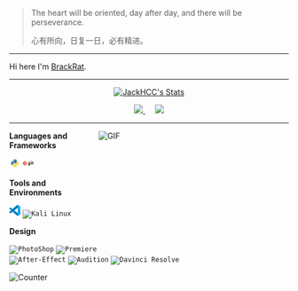 > The heart will be oriented, day after day, and there will be perseverance.
>
> 心有所向，日复一日，必有精进。

---

Hi here I'm [BrackRat](https://iooo.top). 

---




<p align="center">
  <a href="https://github.com/JackHCC" class="rich-diff-level-one">
    <img src="https://github-readme-stats.vercel.app/api?username=BrackRat" alt="JackHCC's Stats" >
    <!-- &hide=issues
    <img src="https://github-readme-stats.vercel.app/api?username=Charmve&hide=issues&title_color=333&text_color=777" alt="JackHCC's Stats" >
    -->
  </a>
</p>

<p align="center">
  <a href="https://space.bilibili.com/12391388" target="_blank" alt="Bilibili" title="Bilibili">
    <img src="https://user-images.githubusercontent.com/29084184/129467562-a754907c-c128-40d0-80ad-86e89bdda3d6.png" width="30px"/>
  </a> 
  &emsp;
  <a href="https://www.jianshu.com/u/f4a500314f23" target="_blank" alt="Jianshu" title="Jianshu">
    <img src="https://img.icons8.com/color/50/000000/web.png" width="26px"/>
  </a>
</p>


---

<img align="right" alt="GIF" src="https://github.com/abhisheknaiidu/abhisheknaiidu/blob/master/code.gif?raw=true" width="343" height="220" title="Do what you like, and do it best!"> 

**Languages and Frameworks**

<code><img height="20" src="https://raw.githubusercontent.com/github/explore/80688e429a7d4ef2fca1e82350fe8e3517d3494d/topics/python/python.png" alt="Python" title="Python"></code>
<code><img height="20" src="https://raw.githubusercontent.com/github/explore/80688e429a7d4ef2fca1e82350fe8e3517d3494d/topics/git/git.png" alt="Git" title="Git"></code>

**Tools and Environments**

<code><img height="20" src="https://raw.githubusercontent.com/github/explore/80688e429a7d4ef2fca1e82350fe8e3517d3494d/topics/visual-studio-code/visual-studio-code.png" alt="VSCode" title="VSCode"></code>
<code><img height="20" src="https://img.icons8.com/color/50/000000/kali-linux.png" alt="Kali Linux" title="Kali Linux"></code>

**Design**

<code><img height="20" src="https://img.icons8.com/color/50/000000/adobe-photoshop.png" alt="PhotoShop" title="PhotoShop"></code>
<code><img height="20" src="https://img.icons8.com/color/50/000000/adobe-premiere-pro.png" alt="Premiere" title="Premiere"></code>
<code><img height="20" src="https://img.icons8.com/color/50/000000/adobe-after-effects.png" alt="After-Effect" title="After-Effect"></code>
<code><img height="20" src="https://img.icons8.com/color/50/000000/adobe-audition.png" alt="Audition" title="Audition"></code>
<code><img height="20" src="https://img.icons8.com/color/50/000000/davinci-resolve.png" alt="Davinci Resolve" title="Davinci Resolve"></code>

![Counter](https://count.getloli.com/get/@brackrat.github.readme)
